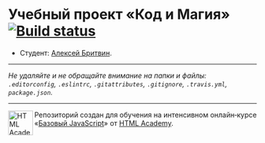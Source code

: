 # Учебный проект «Код и Магия» [![Build status][travis-image]][travis-url]

* Студент: [Алексей Бритвин](https://up.htmlacademy.ru/javascript/11/user/217837).

---

_Не удаляйте и не обращайте внимание на папки и файлы:_<br>
_`.editorconfig`, `.eslintrc`, `.gitattributes`, `.gitignore`, `.travis.yml`, `package.json`._

---

<a href="https://htmlacademy.ru/intensive/javascript"><img align="left" width="50" height="50" title="HTML Academy" src="https://up.htmlacademy.ru/static/img/intensive/javascript/logo-for-github.svg"></a>

Репозиторий создан для обучения на интенсивном онлайн‑курсе «[Базовый JavaScript](https://htmlacademy.ru/intensive/javascript)» от [HTML Academy](https://htmlacademy.ru).

[travis-image]: https://travis-ci.org/htmlacademy-javascript/217837-code-and-magick.svg?branch=master
[travis-url]: https://travis-ci.org/htmlacademy-javascript/217837-code-and-magick
